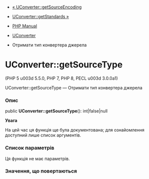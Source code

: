 - [« UConverter::getSourceEncoding](uconverter.getsourceencoding.md)
- [UConverter::getStandards »](uconverter.getstandards.md)

- [PHP Manual](index.md)
- [UConverter](class.uconverter.md)
- Отримати тип конвертера джерела

# UConverter::getSourceType

(PHP 5 u003d 5.5.0, PHP 7, PHP 8, PECL u003d 3.0.0a1)

UConverter::getSourceType — Отримати тип конвертера джерела

### Опис

public **UConverter::getSourceType**(): int\|false\|null

**Увага**

На цей час ця функція ще була документована; для
ознайомлення доступний лише список аргументів.

### Список параметрів

Ця функція не має параметрів.

### Значення, що повертаються
